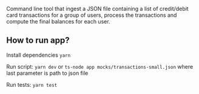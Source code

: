 Command line tool that ingest a JSON file containing a list of credit/debit card transactions for a group of users, process the transactions and compute the final balances for each user.


## How to run app?
Install dependencies
 `yarn`

Run script:
`yarn dev` or 
 `ts-node app mocks/transactions-small.json`
where last parameter is path to json file

Run tests:
`yarn test`
